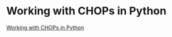 # Working with CHOPs in Python

[Working with CHOPs in Python](https://docs.derivative.ca/Working_with_CHOPs_in_Python)
